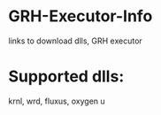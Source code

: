 # GRH-Executor-Info
links to download dlls, GRH executor
# Supported dlls: 
krnl, wrd, fluxus, oxygen u
